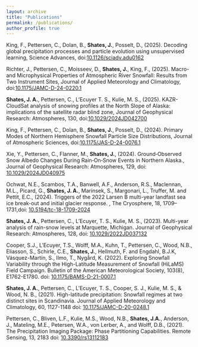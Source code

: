 ```yaml
---
layout: archive
title: "Publications"
permalink: /publications/
author_profile: true
---
```


King, F., Pettersen, C., Dolan, B., **Shates, J.**, Posselt, D., (2025). Decoding global precipitation processes and particle evolution using unsupervised learning, Science Advances, doi:[10.1126/sciadv.adu0162](https://doi.org/10.1126/sciadv.adu0162)

Richter, J., Pettersen, C., Moisseev, D., **Shates, J.**, King, F., (2025). Macro- and Microphysical Properties of Atmospheric River Snowfall: Results from Two Instrument Sites, Journal of Applied Meteorology and Climatology, doi:[10.1175/JAMC-D-24-0220.1](https://journals.ametsoc.org/view/journals/apme/aop/JAMC-D-24-0220.1/JAMC-D-24-0220.1.xml)

**Shates, J. A.**, Pettersen, C., L’Ecuyer T. S., Kulie, M. S., (2025). KAZR-CloudSat analysis of
snowing profiles at the North Slope of Alaska: implications of the satellite radar blind
zone, Journal of Geophysical Research: Atmospheres, 130, doi:[10.1029/2024JD042700](https://agupubs.onlinelibrary.wiley.com/doi/10.1029/2024JD042700)


King, F., Pettersen, C., Dolan, B., **Shates, J.**, Posselt, D., (2024). Primary Modes of Northern
Hemisphere Snowfall Particle Size Distributions, Journal of Atmospheric Sciences, doi:[10.1175/JAS-D-24-0076.1](https://doi.org/10.1175/JAS-D-24-0076.1)



Xie, Y., Pettersen, C., Flanner, M., **Shates, J.**, (2024). Ground‐Observed Snow Albedo Changes During Rain‐On‐Snow Events in Northern Alaska., Journal of Geophysical Research: Atmospheres, 129, doi: [10.1029/2024JD040975](https://doi.org/10.1029/2024JD040975)



Ochwat, N.E., Scambos, T.A., Banwell, A.F., Anderson, R.S., Maclennan, M.L., Picard, G., **Shates, J. A.**, Marinsek, S., Margonari, L., Truffer, M. and Pettit, E.C., (2024). Triggers of the 2022 Larsen B multi-year landfast sea ice break-out and initial glacier response. , The Cryosphere, 18, 1709–1731,doi: [10.5194/tc-18-1709-2024](https://tc.copernicus.org/articles/18/1709/2024/)



**Shates, J. A.**, Pettersen, C., L’Ecuyer, T. S., Kulie, M. S., (2023). Multi-year analysis of rain-snow levels at Marquette, Michigan. Journal of Geophysical Research: Atmospheres, 128, doi: [10.1029/2022JD037132](https://doi.org/10.1029/2022JD037132)



Cooper, S.J., L’Ecuyer, T.S., Wolff, M.A., Kuhn, T., Pettersen, C., Wood, N.B., Eliasson, S., Schirle, C.E., **Shates, J.**, Hellmuth, F. and Engdahl, B.J.K, Vásquez-Martín, S., Ilmo, T., Nygård, K. (2022). Exploring Snowfall Variability through the High-Latitude Measurement of Snowfall (HiLaMS) Field Campaign. Bulletin of the American Meteorological Society, 103(8), E1762-E1780. doi: [10.1175/BAMS-D-21-0007.1](https://doi.org/10.1175/BAMS-D-21-0007.1)

**Shates, J. A.**, Pettersen, C., L’Ecuyer, T. S., Cooper, S. J., Kulie, M. S., & Wood, N. B., (2021). High-latitude precipitation: Snowfall regimes at two distinct sites in Scandinavia. Journal of Applied Meteorology and Climatology, 60, 1127-1148 doi: [10.1175/JAMC-D-20-0248.1](https://doi.org/10.1175/JAMC-D-20-0248.1)

Pettersen, C., Bliven, L.F., Kulie, M.S., Wood, N.B., **Shates, J.A.**, Anderson, J., Mateling, M.E., Petersen, W.A., von Lerber, A., and Wolff, D.B., (2021). The Precipitation Imaging Package: Phase Partitioning Capabilities. Remote Sensing, 13, 2183 doi: [10.3390/rs13112183](https://www.mdpi.com/2072-4292/13/11/2183)
